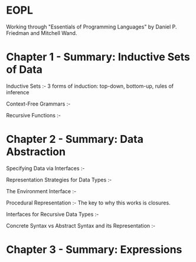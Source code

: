 EOPL
====

Working through "Essentials of Programming Languages" by Daniel P. Friedman and Mitchell Wand.

Chapter 1 - Summary: Inductive Sets of Data
===========================================
Inductive Sets :- 3 forms of induction: top-down, bottom-up, rules of inference

Context-Free Grammars :-

Recursive Functions :- 

Chapter 2 - Summary: Data Abstraction
=====================================

Specifying Data via Interfaces :-

Representation Strategies for Data Types :-

The Environment Interface :-

Procedural Representation :- The key to why this works is closures.

Interfaces for Recursive Data Types :-

Concrete Syntax vs Abstract Syntax and its Representation :-

Chapter 3 - Summary: Expressions
================================

